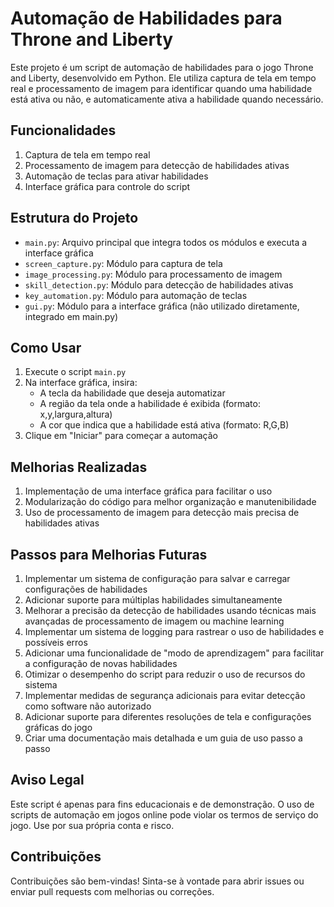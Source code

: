 # Automação de Habilidades para Throne and Liberty

Este projeto é um script de automação de habilidades para o jogo Throne and Liberty, desenvolvido em Python. Ele utiliza captura de tela em tempo real e processamento de imagem para identificar quando uma habilidade está ativa ou não, e automaticamente ativa a habilidade quando necessário.

## Funcionalidades

1. Captura de tela em tempo real
2. Processamento de imagem para detecção de habilidades ativas
3. Automação de teclas para ativar habilidades
4. Interface gráfica para controle do script

## Estrutura do Projeto

- `main.py`: Arquivo principal que integra todos os módulos e executa a interface gráfica
- `screen_capture.py`: Módulo para captura de tela
- `image_processing.py`: Módulo para processamento de imagem
- `skill_detection.py`: Módulo para detecção de habilidades ativas
- `key_automation.py`: Módulo para automação de teclas
- `gui.py`: Módulo para a interface gráfica (não utilizado diretamente, integrado em main.py)

## Como Usar

1. Execute o script `main.py`
2. Na interface gráfica, insira:
   - A tecla da habilidade que deseja automatizar
   - A região da tela onde a habilidade é exibida (formato: x,y,largura,altura)
   - A cor que indica que a habilidade está ativa (formato: R,G,B)
3. Clique em "Iniciar" para começar a automação

## Melhorias Realizadas

1. Implementação de uma interface gráfica para facilitar o uso
2. Modularização do código para melhor organização e manutenibilidade
3. Uso de processamento de imagem para detecção mais precisa de habilidades ativas

## Passos para Melhorias Futuras

1. Implementar um sistema de configuração para salvar e carregar configurações de habilidades
2. Adicionar suporte para múltiplas habilidades simultaneamente
3. Melhorar a precisão da detecção de habilidades usando técnicas mais avançadas de processamento de imagem ou machine learning
4. Implementar um sistema de logging para rastrear o uso de habilidades e possíveis erros
5. Adicionar uma funcionalidade de "modo de aprendizagem" para facilitar a configuração de novas habilidades
6. Otimizar o desempenho do script para reduzir o uso de recursos do sistema
7. Implementar medidas de segurança adicionais para evitar detecção como software não autorizado
8. Adicionar suporte para diferentes resoluções de tela e configurações gráficas do jogo
9. Criar uma documentação mais detalhada e um guia de uso passo a passo

## Aviso Legal

Este script é apenas para fins educacionais e de demonstração. O uso de scripts de automação em jogos online pode violar os termos de serviço do jogo. Use por sua própria conta e risco.

## Contribuições

Contribuições são bem-vindas! Sinta-se à vontade para abrir issues ou enviar pull requests com melhorias ou correções.

